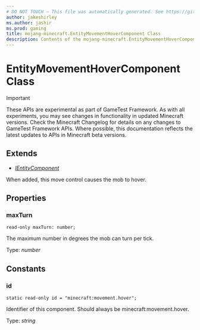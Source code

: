 ```yaml
---
# DO NOT TOUCH — This file was automatically generated. See https://github.com/Mojang/MinecraftApiDocsGenerator to modify descriptions, examples, etc.
author: jakeshirley
ms.author: jashir
ms.prod: gaming
title: mojang-minecraft.EntityMovementHoverComponent Class
description: Contents of the mojang-minecraft.EntityMovementHoverComponent class.
---
```

# EntityMovementHoverComponent Class
>[!IMPORTANT]
>These APIs are experimental as part of GameTest Framework. As with all experiments, you may see changes in functionality in updated Minecraft versions. Check the Minecraft Changelog for details on any changes to GameTest Framework APIs. Where possible, this documentation reflects the latest updates to APIs in Minecraft beta versions.

## Extends
- [*IEntityComponent*](IEntityComponent.md)

When added, this move control causes the mob to hover.

## Properties

### **maxTurn**
`read-only maxTurn: number;`

The maximum number in degrees the mob can turn per tick.

Type: *number*

## Constants

### **id**
`static read-only id = "minecraft:movement.hover";`

Identifier of this component. Should always be minecraft:movement.hover.

Type: *string*
